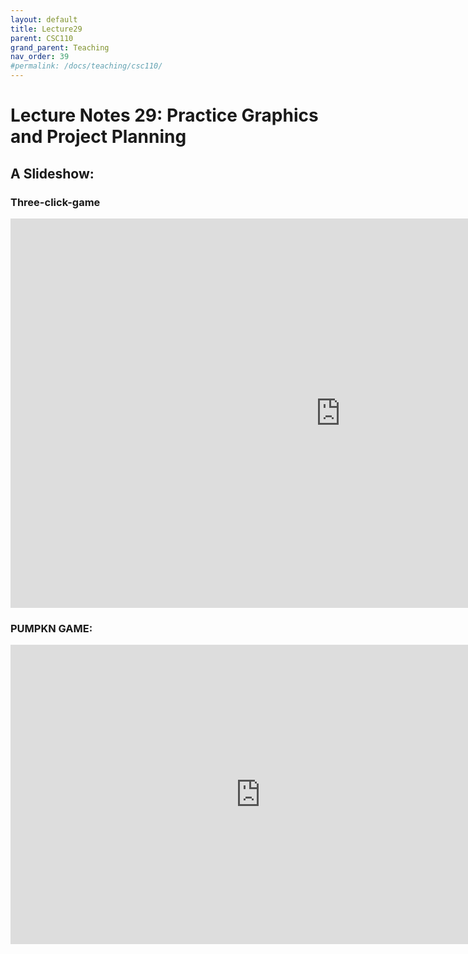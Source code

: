 ```yaml
---
layout: default
title: Lecture29
parent: CSC110
grand_parent: Teaching
nav_order: 39
#permalink: /docs/teaching/csc110/
---  
```

  

Lecture Notes 29: Practice Graphics and Project Planning
===========================================



A Slideshow:
---------------

### Three-click-game

<iframe src="https://docs.google.com/presentation/d/e/2PACX-1vTHWVB24S8ig-upSZ0KnRKSxJ-GTczqd-44-P1RZc2LO12lM1aT-fjSNIt6XJGhyV4VWh_t_sDbLTCC/embed?start=false&loop=false&delayms=60000" frameborder="0" width="1055" height="623" allowfullscreen="true" mozallowfullscreen="true" webkitallowfullscreen="true"></iframe>


### PUMPKN GAME: 

<iframe src="https://docs.google.com/presentation/d/e/2PACX-1vSO9ZmF89T_K0dFExvhLlc1GgLJ3PZlMikWnBHnK7SHMONEgD8ILdRfveV_ShtlPP5_gXElM7YNktN3/embed?start=false&loop=false&delayms=60000" frameborder="0" width="800" height="479" allowfullscreen="true" mozallowfullscreen="true" webkitallowfullscreen="true"></iframe>